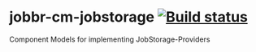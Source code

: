 # jobbr-cm-jobstorage [![Build status](https://ci.appveyor.com/api/projects/status/akvsehv0wvwbo08a?svg=true)](https://ci.appveyor.com/project/Jobbr/jobbr-cm-jobstorage)
Component Models for implementing JobStorage-Providers


